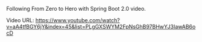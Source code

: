 Following From Zero to Hero with Spring Boot 2.0 video.

Video URL:
https://www.youtube.com/watch?v=aA4tfBGY6jY&index=45&list=PLgGXSWYM2FpNsGhB97BHwYJ3IawAB6ocD

